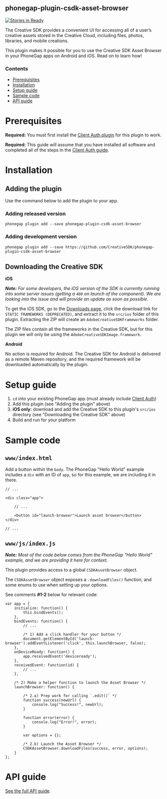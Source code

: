 <!--
#
# Licensed to the Apache Software Foundation (ASF) under one
# or more contributor license agreements.  See the NOTICE file
# distributed with this work for additional information
# regarding copyright ownership.  The ASF licenses this file
# to you under the Apache License, Version 2.0 (the
# "License"); you may not use this file except in compliance
# with the License.  You may obtain a copy of the License at
#
# http://www.apache.org/licenses/LICENSE-2.0
#
# Unless required by applicable law or agreed to in writing,
# software distributed under the License is distributed on an
# "AS IS" BASIS, WITHOUT WARRANTIES OR CONDITIONS OF ANY
#  KIND, either express or implied.  See the License for the
# specific language governing permissions and limitations
# under the License.
#
-->

phonegap-plugin-csdk-asset-browser
------------------------

[![Stories in Ready](https://badge.waffle.io/CreativeSDK/phonegap-plugin-csdk-asset-browser.png?label=ready&title=Ready)](http://waffle.io/CreativeSDK/phonegap-plugin-csdk-asset-browser)

The Creative SDK provides a convenient UI for accessing all of a user’s creative assets stored in the Creative Cloud, including files, photos, libraries, and mobile creations.

This plugin makes it possible for you to use the Creative SDK Asset Browser in your PhoneGap apps on Android and iOS. Read on to learn how!

### Contents

- [Prerequisites](#prerequisites)
- [Installation](#installation)
- [Setup guide](#setup-guide)
- [Sample code](#sample-code)
- [API guide](#api-guide)

# Prerequisites

**Required:** You must first install the [Client Auth plugin](https://github.com/CreativeSDK/phonegap-plugin-csdk-client-auth) for this plugin to work.

**Required:** This guide will assume that you have installed all software and completed all of the steps in the [Client Auth guide](https://github.com/CreativeSDK/phonegap-plugin-csdk-client-auth).


# Installation

## Adding the plugin

Use the command below to add the plugin to your app.

### Adding released version

```
phonegap plugin add --save phonegap-plugin-csdk-asset-browser
```

### Adding development version

```
phonegap plugin add --save https://github.com/CreativeSDK/phonegap-plugin-csdk-asset-browser
```

## Downloading the Creative SDK

**iOS**

_**Note:** For some developers, the iOS version of the SDK is currently running into some server issues (getting a `400` on launch of the component). We are looking into the issue and will provide an update as soon as possible._

To get the iOS SDK, go to the [Downloads page](https://creativesdk.adobe.com/downloads.html), click the download link for `STATIC FRAMEWORKS (DEPRECATED)`, and extract it to the `src/ios` folder of this plugin. Extracting the ZIP will create an `AdobeCreativeSDKFrameworks` folder.

The ZIP files contain all the frameworks in the Creative SDK, but for this plugin we will only be using the `AdobeCreativeSDKImage.framework`.


**Android**

No action is required for Android. The Creative SDK for Android is delivered as a remote Maven repository, and the required framework will be downloaded automatically by the plugin.


# Setup guide

1. `cd` into your existing PhoneGap app (must already include [Client Auth](https://github.com/CreativeSDK/phonegap-plugin-csdk-client-auth))
1. Add this plugin (see "Adding the plugin" above)
1. **iOS only:** download and add the Creative SDK to this plugin's `src/ios` directory (see "Downloading the Creative SDK" above)
1. Build and run for your platform


# Sample code

## `www/index.html`

Add a button within the `body`. The PhoneGap "Hello World" example includes a `div` with an ID of `app`, so for this example, we are including it in there.

```
// ...

<div class="app">

	// ...

    <button id="launch-browser">Launch asset browser</button>
</div>

// ...

```

## `www/js/index.js`

_**Note:** Most of the code below comes from the PhoneGap "Hello World" example, and we are providing it here for context._

This plugin provides access to a global `CSDKAssetBrowser` object.

The `CSDKAssetBrowser` object exposes a `.downloadFiles()` function, and some enums to use when setting up your options.

See comments **#1-2** below for relevant code:

```
var app = {
    initialize: function() {
        this.bindEvents();
    },
    bindEvents: function() {
        // ...

        /* 1) Add a click handler for your button */
        document.getElementById('launch-browser').addEventListener('click', this.launchBrowser, false);
    },
    onDeviceReady: function() {
        app.receivedEvent('deviceready');
    },
    receivedEvent: function(id) {
        // ...
    },

    /* 2) Make a helper function to launch the Asset Browser */
    launchBrowser: function() {

    	/* 2.a) Prep work for calling `.edit()` */
        function success(newUrl) {
            console.log("Success!", newUrl);
        }

        function error(error) {
            console.log("Error!", error);
        }

        var options = {};

        /* 2.b) Launch the Asset Browser */
        CSDKAssetBrowser.downloadFiles(success, error, options);
    }
};
```


# API guide

[See the full API guide](docs/api.md).
